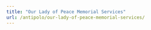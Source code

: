 ```yaml
---
title: "Our Lady of Peace Memorial Services"
url: /antipolo/our-lady-of-peace-memorial-services/
---
```

